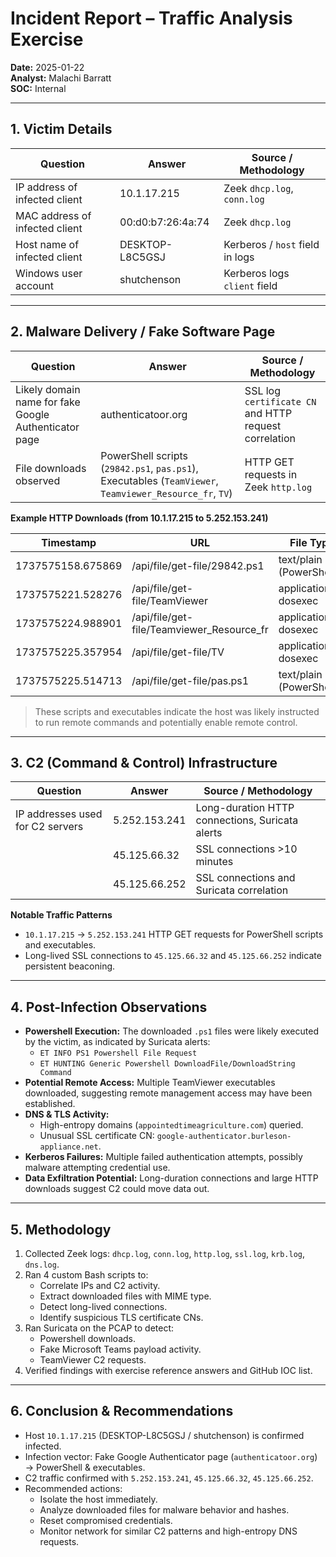 # Incident Report – Traffic Analysis Exercise  
**Date:** 2025-01-22  
**Analyst:** Malachi Barratt  
**SOC:** Internal  

---

## 1. Victim Details

| Question | Answer | Source / Methodology |
|----------|--------|--------------------|
| IP address of infected client | 10.1.17.215 | Zeek `dhcp.log`, `conn.log` |
| MAC address of infected client | 00:d0:b7:26:4a:74 | Zeek `dhcp.log` |
| Host name of infected client | DESKTOP-L8C5GSJ | Kerberos / `host` field in logs |
| Windows user account | shutchenson | Kerberos logs `client` field |

---

## 2. Malware Delivery / Fake Software Page

| Question | Answer | Source / Methodology |
|----------|--------|--------------------|
| Likely domain name for fake Google Authenticator page | authenticatoor.org | SSL log `certificate CN` and HTTP request correlation |
| File downloads observed | PowerShell scripts (`29842.ps1`, `pas.ps1`), Executables (`TeamViewer`, `Teamviewer_Resource_fr`, `TV`) | HTTP GET requests in Zeek `http.log` |

**Example HTTP Downloads (from 10.1.17.215 to 5.252.153.241)**

| Timestamp | URL | File Type | Size |
|-----------|-----|----------|------|
| 1737575158.675869 | /api/file/get-file/29842.ps1 | text/plain (PowerShell) | 1.5 KB |
| 1737575221.528276 | /api/file/get-file/TeamViewer | application/x-dosexec | 4.38 MB |
| 1737575224.988901 | /api/file/get-file/Teamviewer_Resource_fr | application/x-dosexec | 668 KB |
| 1737575225.357954 | /api/file/get-file/TV | application/x-dosexec | 12.9 KB |
| 1737575225.514713 | /api/file/get-file/pas.ps1 | text/plain (PowerShell) | 1.5 KB |

> These scripts and executables indicate the host was likely instructed to run remote commands and potentially enable remote control.

---

## 3. C2 (Command & Control) Infrastructure

| Question | Answer | Source / Methodology |
|----------|--------|--------------------|
| IP addresses used for C2 servers | 5.252.153.241 | Long-duration HTTP connections, Suricata alerts |
| | 45.125.66.32 | SSL connections >10 minutes |
| | 45.125.66.252 | SSL connections and Suricata correlation |

**Notable Traffic Patterns**

- `10.1.17.215` → `5.252.153.241` HTTP GET requests for PowerShell scripts and executables.  
- Long-lived SSL connections to `45.125.66.32` and `45.125.66.252` indicate persistent beaconing.  

---

## 4. Post-Infection Observations

- **Powershell Execution:** The downloaded `.ps1` files were likely executed by the victim, as indicated by Suricata alerts:  
  - `ET INFO PS1 Powershell File Request`  
  - `ET HUNTING Generic Powershell DownloadFile/DownloadString Command`  
- **Potential Remote Access:** Multiple TeamViewer executables downloaded, suggesting remote management access may have been established.  
- **DNS & TLS Activity:**  
  - High-entropy domains (`appointedtimeagriculture.com`) queried.  
  - Unusual SSL certificate CN: `google-authenticator.burleson-appliance.net`.  
- **Kerberos Failures:** Multiple failed authentication attempts, possibly malware attempting credential use.  
- **Data Exfiltration Potential:** Long-duration connections and large HTTP downloads suggest C2 could move data out.  

---

## 5. Methodology

1. Collected Zeek logs: `dhcp.log`, `conn.log`, `http.log`, `ssl.log`, `krb.log`, `dns.log`.  
2. Ran 4 custom Bash scripts to:  
   - Correlate IPs and C2 activity.  
   - Extract downloaded files with MIME type.  
   - Detect long-lived connections.  
   - Identify suspicious TLS certificate CNs.  
3. Ran Suricata on the PCAP to detect:  
   - Powershell downloads.  
   - Fake Microsoft Teams payload activity.  
   - TeamViewer C2 requests.  
4. Verified findings with exercise reference answers and GitHub IOC list.  

---

## 6. Conclusion & Recommendations

- Host `10.1.17.215` (DESKTOP-L8C5GSJ / shutchenson) is confirmed infected.  
- Infection vector: Fake Google Authenticator page (`authenticatoor.org`) → PowerShell & executables.  
- C2 traffic confirmed with `5.252.153.241`, `45.125.66.32`, `45.125.66.252`.  
- Recommended actions:  
  - Isolate the host immediately.  
  - Analyze downloaded files for malware behavior and hashes.  
  - Reset compromised credentials.  
  - Monitor network for similar C2 patterns and high-entropy DNS requests.  
